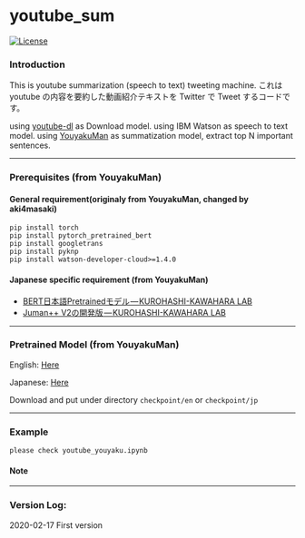 # youtube_sum

 [![License](https://poser.pugx.org/ali-irawan/xtra/license.svg)](*https://poser.pugx.org/ali-irawan/xtra/license.svg*)

### Introduction

This is youtube summarization (speech to text) tweeting machine.
これは youtube の内容を要約した動画紹介テキストを Twitter で Tweet するコードです。

using [youtube-dl](https://github.com/ytdl-org/youtube-dl/tree/067aa17edf5a46a8cbc4d6b90864eddf051fa2bc) as Download model.
using IBM Watson as speech to text model.
using [YouyakuMan](https://github.com/neilctwu/YouyakuMan) as summatization model, extract top N important sentences.

---
### Prerequisites (from YouyakuMan)

#### General requirement(originaly from YouyakuMan, changed by aki4masaki)

```
pip install torch
pip install pytorch_pretrained_bert
pip install googletrans
pip install pyknp
pip install watson-developer-cloud>=1.4.0
```

#### Japanese specific requirement (from YouyakuMan)

- [BERT日本語Pretrainedモデル — KUROHASHI-KAWAHARA LAB](http://nlp.ist.i.kyoto-u.ac.jp/index.php?BERT日本語Pretrainedモデル)
- [Juman++ V2の開発版](https://github.com/ku-nlp/jumanpp)[ — KUROHASHI-KAWAHARA LAB](http://nlp.ist.i.kyoto-u.ac.jp/index.php?BERT日本語Pretrainedモデル)


---

### Pretrained Model (from YouyakuMan)

English: [Here](https://drive.google.com/open?id=1wxf6zTTrhYGmUTVHVMxGpl_GLaZAC1ye)

Japanese: [Here](https://drive.google.com/open?id=10hJX1QBAHfJpErG2I8yhcAl2QB_q28Fi)

Download and put under directory `checkpoint/en` or `checkpoint/jp`

---

### Example

```
please check youtube_youyaku.ipynb
```

#### Note


---
### Version Log:

2020-02-17  First version
